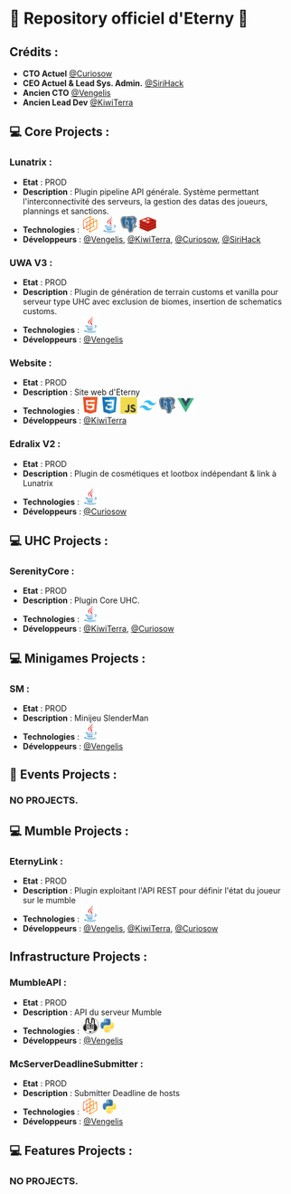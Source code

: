 # 🔧 Repository officiel d'Eterny 👋

## Crédits :
- __CTO Actuel__ [@Curiosow](https://github.com/Curiosow)
- __CEO Actuel & Lead Sys. Admin.__ [@SiriHack](https://github.com/SiriHack)
- __Ancien CTO__ [@Vengelis](https://github.com/Vengelis)
- __Ancien Lead Dev__ [@KiwiTerra](https://github.com/KiwiTerra)

## 💻 Core Projects :

### Lunatrix : 
- __Etat__ : PROD
- __Description__ : Plugin pipeline API générale. Système permettant l'interconnectivité des serveurs, la gestion des datas des joueurs, plannings et sanctions.
- __Technologies__ : <img src="https://raw.githubusercontent.com/Vengelis/Vengelis/master/deadline.png" alt="deadline aws" width="30" height="30"/> <img src="https://raw.githubusercontent.com/devicons/devicon/master/icons/java/java-original.svg" alt="java" width="30" height="30"/> <img src="https://raw.githubusercontent.com/devicons/devicon/refs/heads/master/icons/postgresql/postgresql-original.svg" alt="postgresql" width="30" height="30"/> <img src="https://raw.githubusercontent.com/devicons/devicon/refs/heads/master/icons/redis/redis-original.svg"  alt="redis" width="30" height="30"/>
- __Développeurs__ : [@Vengelis](https://github.com/Vengelis), [@KiwiTerra](https://github.com/KiwiTerra), [@Curiosow](https://github.com/Curiosow), [@SiriHack](https://github.com/SiriHack)

### UWA V3 :
- __Etat__ : PROD
- __Description__ : Plugin de génération de terrain customs et vanilla pour serveur type UHC avec exclusion de biomes, insertion de schematics customs.
- __Technologies__ : <img src="https://raw.githubusercontent.com/devicons/devicon/master/icons/java/java-original.svg" alt="java" width="30" height="30"/> 
- __Développeurs__ : [@Vengelis](https://github.com/Vengelis)

### Website :
- __Etat__ : PROD
- __Description__ : Site web d'Eterny
- __Technologies__ : <img src="https://raw.githubusercontent.com/devicons/devicon/master/icons/html5/html5-original.svg" alt="html5" width="30" height="30"/> <img src="https://raw.githubusercontent.com/devicons/devicon/master/icons/css3/css3-original.svg" alt="css3" width="30" height="30"/> <img src="https://raw.githubusercontent.com/devicons/devicon/master/icons/javascript/javascript-original.svg" alt="javascript" width="30" height="30"/> <img src="https://raw.githubusercontent.com/devicons/devicon/master/icons/tailwindcss/tailwindcss-original.svg" alt="tailwindcss" width="30" height="30"/> <img src="https://raw.githubusercontent.com/devicons/devicon/refs/heads/master/icons/postgresql/postgresql-original.svg" alt="postgresql" width="30" height="30"/> <img src="https://raw.githubusercontent.com/devicons/devicon/refs/heads/master/icons/vuejs/vuejs-original.svg" alt="vuejs" width="30" height="30"/>
- __Développeurs__ : [@KiwiTerra](https://github.com/KiwiTerra)

### Edralix V2 :
- __Etat__ : PROD
- __Description__ : Plugin de cosmétiques et lootbox indépendant & link à Lunatrix
- __Technologies__ : <img src="https://raw.githubusercontent.com/devicons/devicon/master/icons/java/java-original.svg" alt="java" width="30" height="30"/> 
- __Développeurs__ : [@Curiosow](https://github.com/Curiosow)

## 💻 UHC Projects :

### SerenityCore : 
- __Etat__ : PROD
- __Description__ : Plugin Core UHC.
- __Technologies__ : <img src="https://raw.githubusercontent.com/devicons/devicon/master/icons/java/java-original.svg" alt="java" width="30" height="30"/>
- __Développeurs__ : [@KiwiTerra](https://github.com/KiwiTerra), [@Curiosow](https://github.com/Curiosow)


## 💻 Minigames Projects :

### SM :
- __Etat__ : PROD
- __Description__ : Minijeu SlenderMan
- __Technologies__ : <img src="https://raw.githubusercontent.com/devicons/devicon/master/icons/java/java-original.svg" alt="java" width="30" height="30"/>
- __Développeurs__ : [@Vengelis](https://github.com/Vengelis)




## 🌱 Events Projects :

### NO PROJECTS.



## 💻 Mumble Projects :

### EternyLink :
- __Etat__ : PROD
- __Description__ : Plugin exploitant l'API REST pour définir l'état du joueur sur le mumble
- __Technologies__ : <img src="https://raw.githubusercontent.com/devicons/devicon/master/icons/java/java-original.svg" alt="java" width="30" height="30"/>
- __Développeurs__ : [@Vengelis](https://github.com/Vengelis), [@KiwiTerra](https://github.com/KiwiTerra), [@Curiosow](https://github.com/Curiosow)


## Infrastructure Projects :

### MumbleAPI :
- __Etat__ : PROD
- __Description__ : API du serveur Mumble
- __Technologies__ :  <img src="https://raw.githubusercontent.com/Vengelis/Vengelis/master/mumble.png" alt="deadline aws" width="30" height="30"/><img src="https://raw.githubusercontent.com/devicons/devicon/master/icons/python/python-original.svg" alt="python" width="30" height="30"/>
- __Développeurs__ : [@Vengelis](https://github.com/Vengelis)

### McServerDeadlineSubmitter :
- __Etat__ : PROD
- __Description__ : Submitter Deadline de hosts
- __Technologies__ : <img src="https://raw.githubusercontent.com/Vengelis/Vengelis/master/deadline.png" alt="deadline aws" width="30" height="30"/> <img src="https://raw.githubusercontent.com/devicons/devicon/master/icons/python/python-original.svg" alt="python" width="30" height="30"/>
- __Développeurs__ : [@Vengelis](https://github.com/Vengelis)



## 💻 Features Projects :


### NO PROJECTS.
